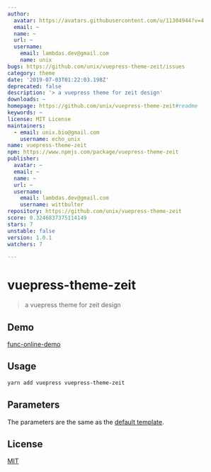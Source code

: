 ```yaml
---
author:
  avatar: https://avatars.githubusercontent.com/u/11304944?v=4
  email: ~
  name: ~
  url: ~
  username:
    email: lambdas.dev@gmail.com
    name: unix
bugs: https://github.com/unix/vuepress-theme-zeit/issues
category: theme
date: '2019-07-03T01:22:03.198Z'
deprecated: false
description: '> a vuepress theme for zeit design'
downloads: ~
homepage: https://github.com/unix/vuepress-theme-zeit#readme
keywords: ~
license: MIT License
maintainers:
  - email: unix.bio@gmail.com
    username: echo_unix
name: vuepress-theme-zeit
npm: https://www.npmjs.com/package/vuepress-theme-zeit
publisher:
  avatar: ~
  email: ~
  name: ~
  url: ~
  username:
    email: lambdas.dev@gmail.com
    username: wittbulter
repository: https://github.com/unix/vuepress-theme-zeit
score: 0.3246837375114149
stars: 7
unstable: false
version: 1.0.1
watchers: 7

---
```


# vuepress-theme-zeit

> a vuepress theme for zeit design

## Demo

[func-online-demo](https://func.lambdas.dev/)

## Usage

```bash
yarn add vuepress vuepress-theme-zeit
```

## Parameters

The parameters are the same as the [default template](https://vuepress.vuejs.org/default-theme-config/#homepage).

## License
[MIT](./LICENSE)
